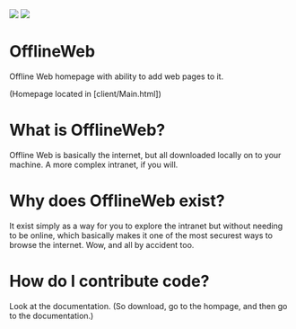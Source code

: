 <img src="https://img.shields.io/badge/build-failing-red">
<img src="https://img.shields.io/badge/Size-386KB-cyan">

# OfflineWeb
Offline Web homepage with ability to add web pages to it.

(Homepage located in [client/Main.html])

# What is OfflineWeb?
Offline Web is basically the internet, but all downloaded locally on to your machine. A more complex intranet, if you will.

# Why does OfflineWeb exist?
It exist simply as a way for you to explore the intranet but without needing to be online, which basically makes it one of the most securest ways to browse the internet. Wow, and all by accident too.

# How do I contribute code?
Look at the documentation. (So download, go to the hompage, and then go to the documentation.)